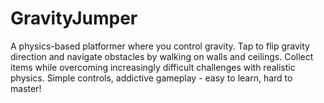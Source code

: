 # GravityJumper
A physics-based platformer where you control gravity. Tap to flip gravity direction and navigate obstacles by walking on walls and ceilings. Collect items while overcoming increasingly difficult challenges with realistic physics. Simple controls, addictive gameplay - easy to learn, hard to master!
